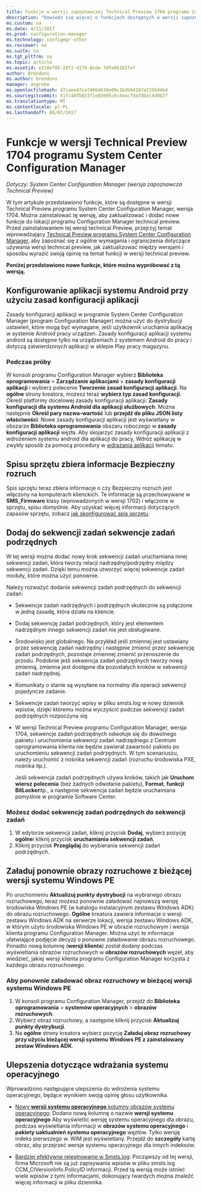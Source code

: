 ```yaml
---
title: Funkcje w wersji zapoznawczej Technical Preview 1704 programu Configuration Manager
description: "Dowiedz się więcej o funkcjach dostępnych w wersji zapoznawczej Technical Preview programu System Center Configuration Manager, wersja 1704."
ms.custom: na
ms.date: 4/21/2017
ms.prod: configuration-manager
ms.technology: configmgr-other
ms.reviewer: na
ms.suite: na
ms.tgt_pltfrm: na
ms.topic: article
ms.assetid: e318e705-20f2-417d-8cde-7dfe661b2fa7
author: Brenduns
ms.author: brenduns
manager: angrobe
ms.openlocfilehash: d7caee47ca74064630e09c1bdb94187af256d4b4
ms.sourcegitcommit: 51fc48fb023f1e8d995c6c4eacfda7dbec4d0b2f
ms.translationtype: MT
ms.contentlocale: pl-PL
ms.lasthandoff: 08/07/2017
---
```

# <a name="capabilities-in-technical-preview-1704-for-system-center-configuration-manager"></a>Funkcje w wersji Technical Preview 1704 programu System Center Configuration Manager

*Dotyczy: System Center Configuration Manager (wersja zapoznawcza Technical Preview)*

W tym artykule przedstawiono funkcje, które są dostępne w wersji Technical Preview programu System Center Configuration Manager, wersja 1704. Można zainstalować tę wersję, aby zaktualizować i dodać nowe funkcje do lokacji programu Configuration Manager technical preview. Przed zainstalowaniem tej wersji technical Preview, przejrzyj temat wprowadzający [Technical Preview programu System Center Configuration Manager](../../core/get-started/technical-preview.md), aby zapoznać się z ogólne wymagania i ograniczenia dotyczące używania wersji technical preview, jak zaktualizować między wersjami i sposobu wyrazić swoją opinię na temat funkcji w wersji technical preview.    


**Poniżej przedstawiono nowe funkcje, które można wypróbować z tą wersją.**  

## <a name="configure-android-apps-with-app-configuration-policies"></a>Konfigurowanie aplikacji systemu Android przy użyciu zasad konfiguracji aplikacji
Zasady konfiguracji aplikacji w programie System Center Configuration Manager (program Configuration Manager) można użyć do dystrybucji ustawień, które mogą być wymagane, jeśli użytkownik uruchamia aplikację w systemie Android pracy urządzeń. Zasady konfiguracji aplikacji systemu android są dostępne tylko na urządzeniach z systemem Android do pracy i dotyczą zatwierdzonych aplikacji w sklepie Play pracy magazynu.

### <a name="try-it-out"></a>Podczas próby                 

W konsoli programu Configuration Manager wybierz **Biblioteka oprogramowania** > **Zarządzanie aplikacjami** > **zasady konfiguracji aplikacji** i wybierz polecenie **Tworzenie zasad konfiguracji aplikacji**. Na **ogólne** strony kreatora, możesz teraz **wybierz typ zasad konfiguracji**. Określ platformy docelowej zasady konfiguracji aplikacji: **Zasady konfiguracji dla systemu Android dla aplikacji służbowych**. Można następnie **Określ pary nazwa-wartość** lub **przejdź do pliku JSON listy właściwości**. Nowe zasady konfiguracji aplikacji jest wyświetlany w obszarze **Biblioteka oprogramowania** obszaru roboczego w **zasady konfiguracji aplikacji** węzła. Aby skojarzyć zasady konfiguracji aplikacji z wdrożeniem systemu android dla aplikacji do pracy, Wdróż aplikację w zwykły sposób za pomocą procedury w [wdrażania aplikacji](/sccm/apps/deploy-use/deploy-applications) tematu.

## <a name="hardware-inventory-collects-secure-boot-information"></a>Spisu sprzętu zbiera informacje Bezpieczny rozruch
Spis sprzętu teraz zbiera informacje o czy Bezpieczny rozruch jest włączony na komputerach klienckich. Te informacje są przechowywane w **SMS_Firmware** klasy (wprowadzonych w wersji 1702) i włączone w sprzętu, spisu domyślnie. Aby uzyskać więcej informacji dotyczących zapasów sprzętu, zobacz [jak skonfigurować spis sprzętu](/sccm/core/clients/manage/inventory/configure-hardware-inventory).

## <a name="add-child-task-sequences-to-a-task-sequence"></a>Dodaj do sekwencji zadań sekwencje zadań podrzędnych
W tej wersji można dodać nowy krok sekwencji zadań uruchamiana innej sekwencji zadań, która tworzy relacji nadrzędny/podrzędny między sekwencji zadań. Dzięki temu można utworzyć więcej sekwencje zadań moduły, które można użyć ponownie.  

Należy rozważyć dodanie sekwencji zadań podrzędnych do sekwencji zadań:

- Sekwencje zadań nadrzędnych i podrzędnych skutecznie są połączone w jedną zasadę, która działa na kliencie.
- Dodaj sekwencję zadań podrzędnych, który jest elementem nadrzędnym innego sekwencji zadań nie jest obsługiwane.
- Środowisko jest globalnego. Na przykład jeśli zmiennej jest ustawiany przez sekwencję zadań nadrzędny i następnie zmienić przez sekwencję zadań podrzędnych, pozostaje zmiennej zmienić przenoszenie do przodu. Podobnie jeśli sekwencja zadań podrzędnych tworzy nową zmienną, zmienna jest dostępne dla pozostałych kroków w sekwencji zadań nadrzędnej.
- Komunikaty o stanie są wysyłane na normalny dla operacji sekwencji pojedyncze zadanie.
- Sekwencje zadań tworzyć wpisy w pliku smsts.log w nowy dziennik wpisów, dzięki któremu można wyczyścić podczas sekwencji zadań podrzędnych rozpoczyna się.
- W wersji Technical Preview programu Configuration Manager, wersja 1704, sekwencje zadań podrzędnych odwołuje się do dowolnego pakietu i uruchomienia sekwencji zadań nadrzędnego z Centrum oprogramowania klienta nie będzie zawierał zawartość pakietu po uruchomieniu sekwencji zadań podrzędnych. W tym scenariuszu, należy uruchomić z nośnika sekwencji zadań (rozruchu środowiska PXE, nośnika itp.).  

    Jeśli sekwencja zadań podrzędnych używa kroków, takich jak **Uruchom wiersz polecenia** (bez żadnych odwołanie pakietu), **Format**, **funkcji BitLocker**itp., a następnie sekwencja zadań będzie uruchamiana pomyślnie w programie Software Center.

### <a name="to-add-a-child-task-sequence-to-a-task-sequence"></a>Możesz dodać sekwencję zadań podrzędnych do sekwencji zadań
1. W edytorze sekwencji zadań, kliknij przycisk **Dodaj**, wybierz pozycję **ogólne**i kliknij przycisk **uruchamiania sekwencji zadań**.
2. Kliknij przycisk **Przeglądaj** do wybierania sekwencji zadań podrzędnych.  

## <a name="reload-boot-images-with-current-windows-pe-version"></a>Załaduj ponownie obrazy rozruchowe z bieżącej wersji systemu Windows PE
Po uruchomieniu **Aktualizuj punkty dystrybucji** na wybranego obrazu rozruchowego, teraz możesz ponownie załadować najnowszą wersję środowiska Windows PE (w katalogu instalacyjnym zestawu Windows ADK) do obrazu rozruchowego. **Ogólne** kreatora zawiera informacje o wersji zestawu Windows ADK na serwerze lokacji, wersja zestawu Windows ADK, w którym użyto środowiska Windows PE w obrazie rozruchowym i wersja klienta programu Configuration Manager. Można użyć te informacje ułatwiające podjęcie decyzji o ponowne załadowanie obrazu rozruchowego. Ponadto nową kolumnę (**wersji klienta**) został dodany podczas wyświetlania obrazów rozruchowych w **obrazów rozruchowych** węzeł, aby wiedzieć, jakiej wersji klienta programu Configuration Manager korzysta z każdego obrazu rozruchowego.

### <a name="to-reload-a-boot-image-with-the-current-windows-pe-version"></a>Aby ponownie załadować obraz rozruchowy w bieżącej wersji systemu Windows PE

1. W konsoli programu Configuration Manager, przejdź do **Biblioteka oprogramowania** > **systemów operacyjnych** > **obrazów rozruchowych**.
2. Wybierz obraz rozruchowy, a następnie kliknij przycisk **Aktualizuj punkty dystrybucji**.
3. Na **ogólne** strony kreatora wybierz pozycję **Załaduj obraz rozruchowy przy użyciu bieżącej wersji systemu Windows PE z zainstalowany zestaw Windows ADK**.

## <a name="improvements-to-operating-system-deployment"></a>Ulepszenia dotyczące wdrażania systemu operacyjnego
Wprowadzono następujące ulepszenia do wdrożenia systemu operacyjnego, będące wynikiem swoją opinię głosu użytkownika.

- [Nowy **wersji systemu operacyjnego** kolumny obrazów systemu operacyjnego](https://configurationmanager.uservoice.com/forums/300492-ideas/suggestions/17558407-add-a-column-to-the-operating-system-images-node-f): Dodano nową kolumnę o nazwie **wersji systemu operacyjnego** Aby wyświetlić wersję systemu operacyjnego dla obrazu, podczas wyświetlania informacji w **obrazów systemu operacyjnego** i **pakiety uaktualnień systemu operacyjnego** węzłów. Tylko wersję indeks pierwszego w. WIM jest wyświetlany. Przejdź do **szczegóły** kartę obraz, aby przejrzeć wersje systemu operacyjnego dla innych indeksów.

- [Bardziej efektywne rejestrowanie w Smsts.log](https://configurationmanager.uservoice.com/forums/300492-ideas/suggestions/16791919-stop-filling-smsts-log-with-useless): Począwszy od tej wersji, firma Microsoft nie są już zapisywania wpisów w pliku smsts.log CCM_CIVersionInfo.PolicyID informacji. Przed tą wersją może istnieć wiele wpisów z tymi informacjami, dokonujący twardych można znaleźć więcej informacji w pliku dziennika.
